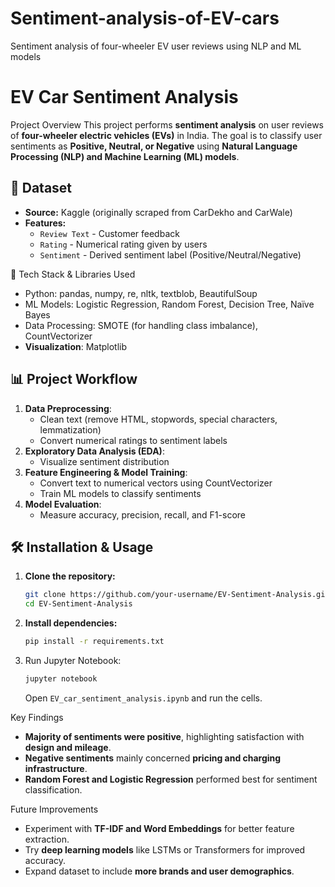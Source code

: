 # Sentiment-analysis-of-EV-cars
Sentiment analysis of four-wheeler EV user reviews using NLP and ML models
# EV Car Sentiment Analysis

Project Overview
This project performs **sentiment analysis** on user reviews of **four-wheeler electric vehicles (EVs)** in India. The goal is to classify user sentiments as **Positive, Neutral, or Negative** using **Natural Language Processing (NLP) and Machine Learning (ML) models**.

## 📂 Dataset
- **Source:** Kaggle (originally scraped from CarDekho and CarWale)
- **Features:**
  - `Review Text` - Customer feedback
  - `Rating` - Numerical rating given by users
  - `Sentiment` - Derived sentiment label (Positive/Neutral/Negative)

🔧 Tech Stack & Libraries Used
- Python: pandas, numpy, re, nltk, textblob, BeautifulSoup
- ML Models: Logistic Regression, Random Forest, Decision Tree, Naïve Bayes
- Data Processing: SMOTE (for handling class imbalance), CountVectorizer
- **Visualization**: Matplotlib

## 📊 Project Workflow
1. **Data Preprocessing**:
   - Clean text (remove HTML, stopwords, special characters, lemmatization)
   - Convert numerical ratings to sentiment labels
2. **Exploratory Data Analysis (EDA)**:
   - Visualize sentiment distribution
3. **Feature Engineering & Model Training**:
   - Convert text to numerical vectors using CountVectorizer
   - Train ML models to classify sentiments
4. **Model Evaluation**:
   - Measure accuracy, precision, recall, and F1-score

## 🛠 Installation & Usage
1. **Clone the repository:**
   ```bash
   git clone https://github.com/your-username/EV-Sentiment-Analysis.git
   cd EV-Sentiment-Analysis
   ```
2. **Install dependencies:**
   ```bash
   pip install -r requirements.txt
   ```
3. Run Jupyter Notebook:
   ```bash
   jupyter notebook
   ```
   Open `EV_car_sentiment_analysis.ipynb` and run the cells.

 Key Findings
- **Majority of sentiments were positive**, highlighting satisfaction with **design and mileage**.
- **Negative sentiments** mainly concerned **pricing and charging infrastructure**.
- **Random Forest and Logistic Regression** performed best for sentiment classification.

Future Improvements
- Experiment with **TF-IDF and Word Embeddings** for better feature extraction.
- Try **deep learning models** like LSTMs or Transformers for improved accuracy.
- Expand dataset to include **more brands and user demographics**.



